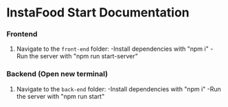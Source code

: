 # InstaFood Start Documentation

### Frontend

1. Navigate to the `front-end` folder:
   -Install dependencies with "npm i"
   -Run the server with "npm run start-server"

### Backend (Open new terminal)

1. Navigate to the `back-end` folder:
   -Install dependencies with "npm i"
   -Run the server with "npm run start"
